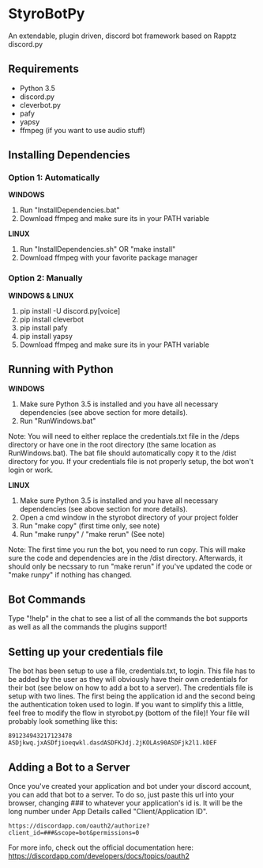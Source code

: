 # StyroBotPy
An extendable, plugin driven, discord bot framework based on Rapptz discord.py

## Requirements
- Python 3.5
- discord.py
- cleverbot.py
- pafy
- yapsy
- ffmpeg (if you want to use audio stuff)

## Installing Dependencies
### Option 1: Automatically 
**WINDOWS**

1. Run "InstallDependencies.bat"
2. Download ffmpeg and make sure its in your PATH variable

**LINUX**

1. Run "InstallDependencies.sh" OR "make install"
2. Download ffmpeg with your favorite package manager

### Option 2: Manually 
**WINDOWS & LINUX**

1. pip install -U discord.py[voice]
2. pip install cleverbot
3. pip install pafy
4. pip install yapsy
5. Download ffmpeg and make sure its in your PATH variable

## Running with Python
**WINDOWS**
1. Make sure Python 3.5 is installed and you have all necessary dependencies (see above section for more details).
2. Run "RunWindows.bat" 

Note: You will need to either replace the credentials.txt file in the /deps directory or have one in the root directory (the same location as RunWindows.bat). The bat file should automatically copy it to the /dist directory for you. If your credentials file is not properly setup, the bot won't login or work.

**LINUX**

1. Make sure Python 3.5 is installed and you have all necessary dependencies (see above section for more details).
2. Open a cmd window in the styrobot directory of your project folder
3. Run "make copy" (first time only, see note)
4. Run "make runpy" / "make rerun" (See note)

Note: The first time you run the bot, you need to run copy. This will make sure the code and dependencies are in the /dist directory. Afterwards, it should only be necssary to run "make rerun" if you've updated the code or "make runpy" if nothing has changed.

## Bot Commands
Type "!help" in the chat to see a list of all the commands the bot supports as well as all the commands the plugins support!

## Setting up your credentials file
The bot has been setup to use a file, credentials.txt, to login. This file has to be added by the user as they will obviously have their own credentials for their bot (see below on how to add a bot to a server). The credentials file is setup with two lines. The first being the application id and the second being the authentication token used to login. If you want to simplify this a little, feel free to modify the flow in styrobot.py (bottom of the file)! Your file will probably look something like this:
```
891234943217123478
ASDjkwq.jxASDfjioeqwkl.dasdASDFKJdj.2jKOLAs90ASDFjk2l1.kDEF
```

## Adding a Bot to a Server
Once you've created your application and bot under your discord account, you can add that bot to a server. To do so, just paste this url into your browser, changing ### to whatever your application's id is. It will be the long number under App Details called "Client/Application ID".  
```
https://discordapp.com/oauth2/authorize?client_id=###&scope=bot&permissions=0
```

For more info, check out the official documentation here: https://discordapp.com/developers/docs/topics/oauth2
